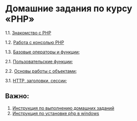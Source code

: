 # Домашние задания по курсу «PHP»

1.1. [Знакомство с PHP](./hw-1/)

1.2. [Работа с консолью PHP](./hw-2/)

1.3. [Базовые операторы и функции](./hw-3/);

2.1. [Пользовательские функции](./hw-4/);

2.2. [Основы работы с объектами](./hw-5/);

3.1. [HTTP, заголовки, сессии](./hw-6/);

<!--
3.2. [Файлы, html-формы]();

3.3. [Развертывание приложения на хостинге](008-heroku);
-->

## Важно:

1. [Инструкция по выполнению домашних заданий](https://github.com/netology-code/bphp-2-homeworks/blob/master/homework.md)
1. [Инструкция по установке php в windows](php-windows.md)
